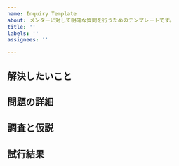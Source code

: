 ```yaml
---
name: Inquiry Template
about: メンターに対して明確な質問を行うためのテンプレートです。
title: ''
labels: ''
assignees: ''

---
```


<!-- 何についての質問か一目で分かるよう、具体的なタイトルをつけてください -->
<!-- 例：◯◯ファイルに適切な記述内容について -->

## 解決したいこと

<!-- 解決したい問題や、期待する結果を簡潔に記載してください -->
<!-- 例：◯◯ファイルにどのような内容を記述するのが適切か、またそのファイルを配置すべきディレクトリについて確認したい -->

## 問題の詳細

<!-- 発生している問題の詳細を具体的に説明してください（エラーメッセージやスクリーンショットなどがあれば添付） -->
<!-- 例：現在、◯◯ファイルの記述が不適切なため、△△が正常に機能していません -->

## 調査と仮説

<!-- 調べたことや、自分で考えた仮説を記載してください -->
<!-- 例：＜引用サイト＞で調査した結果、◯◯ファイルの配置場所が重要で、現在の配置が適切ではない可能性があると考えています -->

## 試行結果

<!-- 仮説に基づいて試行した結果を記載してください -->
<!-- 例：◯◯ファイルを別のディレクトリに移動して試しましたが、期待する結果にはなりませんでした -->
